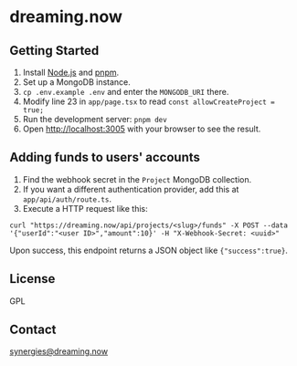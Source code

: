 # dreaming.now

## Getting Started

1. Install [Node.js](https://nodejs.org/en) and [pnpm](https://pnpm.io/).
2. Set up a MongoDB instance.
3. `cp .env.example .env` and enter the `MONGODB_URI` there.
4. Modify line 23 in `app/page.tsx` to read `const allowCreateProject = true;`
5. Run the development server: `pnpm dev`
6. Open [http://localhost:3005](http://localhost:3005) with your browser to see the result.

## Adding funds to users' accounts

1. Find the webhook secret in the `Project` MongoDB collection.
2. If you want a different authentication provider, add this at `app/api/auth/route.ts`.
3. Execute a HTTP request like this:

```
curl "https://dreaming.now/api/projects/<slug>/funds" -X POST --data '{"userId":"<user ID>","amount":10}' -H "X-Webhook-Secret: <uuid>"
```

Upon success, this endpoint returns a JSON object like `{"success":true}`.

## License

GPL

## Contact

[synergies@dreaming.now](mailto:synergies@dreaming.now)
